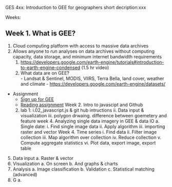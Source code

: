 GES 4xx: Introduction to GEE for geographers
short decription:xxx


Weeks:
## Week 1.	What is GEE?
  1. Cloud computing platform with access to massive data archives
  1. Allows anyone to run analyses on data archives without computing capacity, data storage, and minimum internet bandwidth requirements
      1. https://developers.google.com/earth-engine/tutorials#introduction-to-earth-engine-condensed (1.5 hr video)
      1. What data are on GEE?  
    - Landsat & Sentinel, MODIS, VIIRS, Terra Bella, land cover, weather and climate
    - https://developers.google.com/earth-engine/datasets/
  - Assignment
    - [Sign up for GEE](https://signup.earthengine.google.com)
    - [Reading assignment](https://developer.mozilla.org/en-US/docs/Web/JavaScript/Guide/Introduction)
Week 2.	Intro to javascipt and Github
    2. lab 1: 
      i.02_javascript.js & git hub intructions
      ii. Data input & visualization
      iii. polygon drwaing. difference between goemetery and feature
week 4.	Analyzing single data imagery in GEE & data IO
  a.	Single date:
    i.	Find single image data
     ii.	Apply algorithm
    iii. importing raster and vector
Week 4.	Time series
  i.	Find data
  ii.	Filter image collection
  iii.	Map algorithm over collection
  iv.	Reduce collection
  v.	Compute aggregate statistics
vi.	Plot data, export image, export table
5.	Data input
a.	Raster & vector
6.	Visualization
a.	On screen
b.	And graphs & charts
7.	Analysis
a.	Image classification
b.	Validation
c.	Statistical matching (advanced)
8.	G
a.	
